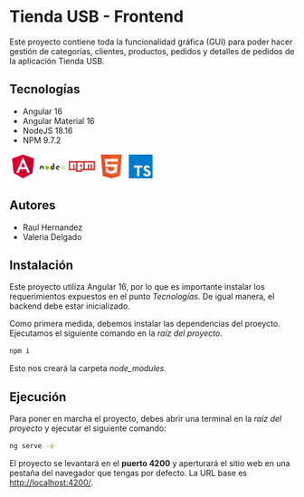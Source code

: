 # Tienda USB - Frontend

Este proyecto contiene toda la funcionalidad gráfica (GUI) para poder hacer gestión de categorías, clientes, productos, pedidos y detalles de pedidos de la aplicación Tienda USB.

## Tecnologías

- Angular 16
- Angular Material 16
- NodeJS 18.16
- NPM 9.7.2

![icono angular](/icons/file_type_angular_icon_130754.png)
![icono node js](/icons/nodejs_original_wordmark_logo_icon_146412.png)
![icono npm](/icons/npm_original_wordmark_logo_icon_146402.png)
![icono html](/icons/file_type_html_icon_130541.png)
![icono typescript](/icons/file_type_typescript_official_icon_130107.png)

## Autores
- Raul Hernandez
- Valeria Delgado

## Instalación
Este proyecto utiliza Angular 16, por lo que es importante instalar los requerimientos expuestos en el punto *Tecnologías*. De igual manera, el backend debe estar inicializado. 

Como primera medida, debemos instalar las dependencias del proeycto. Ejecutamos el siguiente comando en la _raíz del proyecto_.

```bash
npm i
```
Esto nos creará la carpeta _node_modules_.

## Ejecución
Para poner en marcha el proyecto, debes abrir una terminal en la _raíz del proyecto_ y ejecutar el siguiente comando:

```bash
ng serve -o
```

El proyecto se levantará en el **puerto 4200** y aperturará el sitio web en una pestaña del navegador que tengas por defecto. La URL base es <http://localhost:4200/>.